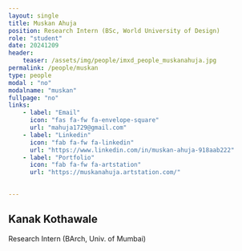 ```yaml
---
layout: single
title: Muskan Ahuja
position: Research Intern (BSc, World University of Design)
role: "student"
date: 20241209
header:
    teaser: /assets/img/people/imxd_people_muskanahuja.jpg
permalink: /people/muskan
type: people
modal : "no"
modalname: "muskan"
fullpage: "no"
links:
    - label: "Email"
      icon: "fas fa-fw fa-envelope-square"
      url: "mahuja1729@gmail.com"
    - label: "Linkedin"
      icon: "fab fa-fw fa-linkedin"
      url: "https://www.linkedin.com/in/muskan-ahuja-918aab222"
    - label: "Portfolio"
      icon: "fab fa-fw fa-artstation"
      url: "https://muskanahuja.artstation.com/"

      
---
```


## Kanak Kothawale
Research Intern (BArch, Univ. of Mumbai)